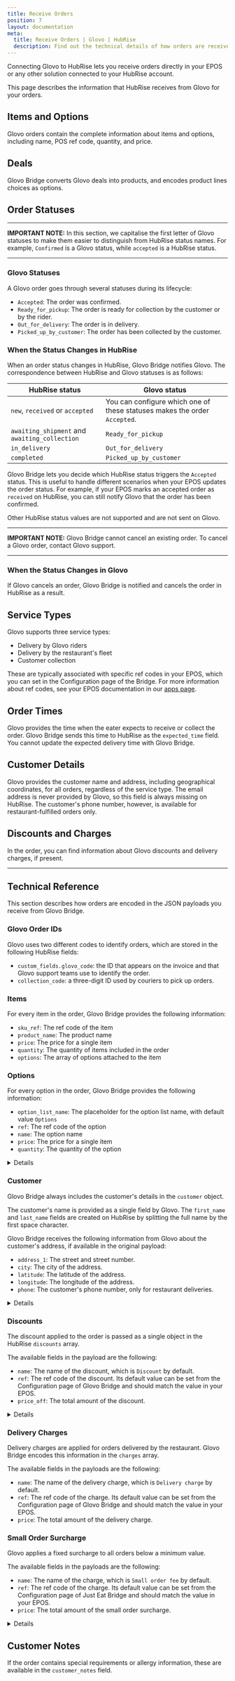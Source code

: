 ```yaml
---
title: Receive Orders
position: 7
layout: documentation
meta:
  title: Receive Orders | Glovo | HubRise
  description: Find out the technical details of how orders are received from Glovo to HubRise, which fields are passed and which are not.
---
```


Connecting Glovo to HubRise lets you receive orders directly in your EPOS or any other solution connected to your HubRise account.

This page describes the information that HubRise receives from Glovo for your orders.

## Items and Options

Glovo orders contain the complete information about items and options, including name, POS ref code, quantity, and price.

## Deals

Glovo Bridge converts Glovo deals into products, and encodes product lines choices as options.

## Order Statuses

---

**IMPORTANT NOTE:** In this section, we capitalise the first letter of Glovo statuses to make them easier to distinguish from HubRise status names. For example, `Confirmed` is a Glovo status, while `accepted` is a HubRise status.

---

### Glovo Statuses

A Glovo order goes through several statuses during its lifecycle:

- `Accepted`: The order was confirmed.
- `Ready_for_pickup`: The order is ready for collection by the customer or by the rider.
- `Out_for_delivery`: The order is in delivery.
- `Picked_up_by_customer`: The order has been collected by the customer.

### When the Status Changes in HubRise

When an order status changes in HubRise, Glovo Bridge notifies Glovo. The correspondence between HubRise and Glovo statuses is as follows:

| HubRise status                                | Glovo status                                                               |
|-----------------------------------------------|----------------------------------------------------------------------------|
| `new`, `received` or `accepted`               | You can configure which one of these statuses makes the order `Accepted`. |
| `awaiting_shipment` and `awaiting_collection` | `Ready_for_pickup`                                                         |
| `in_delivery`                                 | `Out_for_delivery`                                                         |
| `completed`                                   | `Picked_up_by_customer`                                                    |

Glovo Bridge lets you decide which HubRise status triggers the `Accepted` status. This is useful to handle different scenarios when your EPOS updates the order status. For example, if your EPOS marks an accepted order as `received` on HubRise, you can still notify Glovo that the order has been confirmed.

Other HubRise status values are not supported and are not sent on Glovo.

---

**IMPORTANT NOTE:** Glovo Bridge cannot cancel an existing order. To cancel a Glovo order, contact Glovo support.

---

### When the Status Changes in Glovo

If Glovo cancels an order, Glovo Bridge is notified and cancels the order in HubRise as a result.

## Service Types

Glovo supports three service types:

- Delivery by Glovo riders
- Delivery by the restaurant's fleet
- Customer collection

These are typically associated with specific ref codes in your EPOS, which you can set in the Configuration page of the Bridge. For more information about ref codes, see your EPOS documentation in our [apps page](/apps).

## Order Times

Glovo provides the time when the eater expects to receive or collect the order. Glovo Bridge sends this time to HubRise as the `expected_time` field.
You cannot update the expected delivery time with Glovo Bridge.

## Customer Details

Glovo provides the customer name and address, including geographical coordinates, for all orders, regardless of the service type. 
The email address is never provided by Glovo, so this field is always missing on HubRise.
The customer's phone number, however, is available for restaurant-fulfilled orders only.

## Discounts and Charges

In the order, you can find information about Glovo discounts and delivery charges, if present.

---

## Technical Reference

This section describes how orders are encoded in the JSON payloads you receive from Glovo Bridge.

### Glovo Order IDs

Glovo uses two different codes to identify orders, which are stored in the following HubRise fields:

- `custom_fields.glovo_code`: the ID that appears on the invoice and that Glovo support teams use to identify the order.
- `collection_code`: a three-digit ID used by couriers to pick up orders.

### Items

For every item in the order, Glovo Bridge provides the following information:

- `sku_ref`: The ref code of the item
- `product_name`: The product name
- `price`: The price for a single item
- `quantity`: The quantity of items included in the order
- `options`: The array of options attached to the item

### Options

For every option in the order, Glovo Bridge provides the following information:

- `option_list_name`: The placeholder for the option list name, with default value `Options`
- `ref`: The ref code of the option
- `name`: The option name
- `price`: The price for a single item
- `quantity`: The quantity of the option


<details>

Below is a sample payload containing a single item with multiple options.

```json
"items": [
  {
    "product_name": "Eiernoedels",
    "sku_ref": "1",
    "price": "4.50 EUR",
    "quantity": "1",
    "options": [
      {
        "option_list_name": "Options",
        "name": "Rundvlees",
        "ref": "102",
        "price": "2.25 EUR",
        "quantity": "1",
      },
      {
        "option_list_name": "Options",
        "name": "Extra garnalen",
        "ref": "116",
        "price": "2.45 EUR",
        "quantity": "2",
      }
    ]
  }
]
```

</details>

### Customer

Glovo Bridge always includes the customer's details in the `customer` object.

The customer's name is provided as a single field by Glovo.
The `first_name` and `last_name` fields are created on HubRise by splitting the full name by the first space character.

Glovo Bridge receives the following information from Glovo about the customer's address, if available in the original payload:

- `address_1`: The street and street number.
- `city`: The city of the address.
- `latitude`: The latitude of the address.
- `longitude`: The longitude of the address.
- `phone`: The customer's phone number, only for restaurant deliveries.

<details>

Below is a sample payload with customer details.

```json
"customer": {
  "first_name": "Jacques",
  "last_name": "Renaud",
  "address_1": "Rue Duquesne, 13, 69006",
  "city": "Lyon",
  "latitude": "45.7724845",
  "longitude": "4.8390106"
}
```

</details>

### Discounts

The discount applied to the order is passed as a single object in the HubRise `discounts` array.

The available fields in the payload are the following:

- `name`: The name of the discount, which is `Discount` by default.
- `ref`: The ref code of the discount. Its default value can be set from the Configuration page of Glovo Bridge and should match the value in your EPOS.
- `price_off`: The total amount of the discount.

<details>

Below is a sample payload for discounts.

```json
"discounts": [
  {
    "name": "Discount",
    "ref": "TH99",
    "price_off": "0.50 EUR"
  }
]
```

</details>

### Delivery Charges

Delivery charges are applied for orders delivered by the restaurant.
Glovo Bridge encodes this information in the `charges` array.

The available fields in the payloads are the following:

- `name`: The name of the delivery charge, which is `Delivery charge` by default.
- `ref`: The ref code of the charge. Its default value can be set from the Configuration page of Glovo Bridge and should match the value in your EPOS.
- `price`: The total amount of the delivery charge.

### Small Order Surcharge

Glovo applies a fixed surcharge to all orders below a minimum value.

The available fields in the payloads are the following:

- `name`: The name of the charge, which is `Small order fee` by default.
- `ref`: The ref code of the charge. Its default value can be set from the Configuration page of Just Eat Bridge and should match the value in your EPOS.
- `price`: The total amount of the small order surcharge.

<details>

Below is a sample payload for charges.

```json
{
  "charges": [
    {
      "name": "Delivery charge",
      "ref": "1111",
      "price": "3.50 EUR"
    },
    {
      "name": "Small order fee",
      "ref": "2222",
      "price": "0.50 EUR"
    }
  ]
}
```

</details>

## Customer Notes

If the order contains special requirements or allergy information, these are available in the `customer_notes` field.
